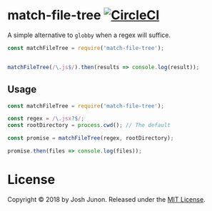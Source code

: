 # match-file-tree [![CircleCI](https://circleci.com/gh/Qix-/match-file-tree.svg?style=svg)](https://circleci.com/gh/Qix-/match-file-tree)

A simple alternative to `globby` when a regex will suffice.

```javascript
const matchFileTree = require('match-file-tree');


matchFileTree(/\.js$/).then(results => console.log(result));
```

## Usage

```javascript
const matchFileTree = require('match-file-tree');

const regex = /\.jsx?$/;
const rootDirectory = process.cwd(); // The default

const promise = matchFileTree(regex, rootDirectory);

promise.then(files => console.log(files));
```

# License

Copyright &copy; 2018 by Josh Junon. Released under the [MIT License](LICENSE).
